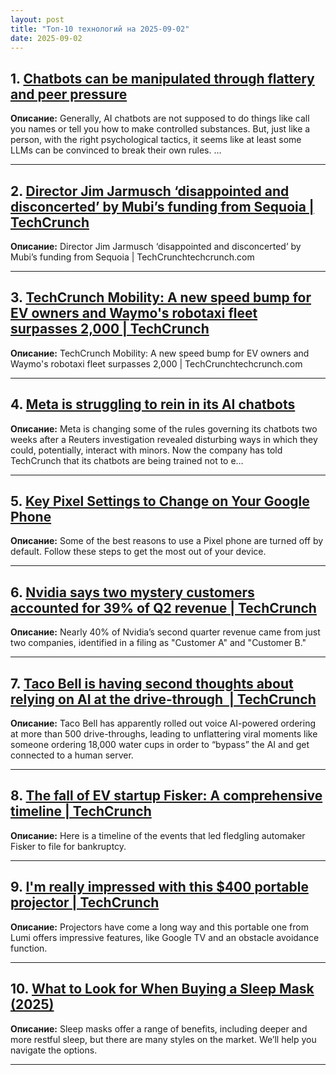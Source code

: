 ```yaml
---
layout: post
title: "Топ-10 технологий на 2025-09-02"
date: 2025-09-02
---
```


## 1. [Chatbots can be manipulated through flattery and peer pressure](https://www.theverge.com/news/768508/chatbots-are-susceptible-to-flattery-and-peer-pressure)

**Описание:** Generally, AI chatbots are not supposed to do things like call you names or tell you how to make controlled substances. But, just like a person, with the right psychological tactics, it seems like at least some LLMs can be convinced to break their own rules. …

---

## 2. [Director Jim Jarmusch ‘disappointed and disconcerted’ by Mubi’s funding from Sequoia | TechCrunch](https://techcrunch.com/2025/08/31/director-jim-jarmusch-disappointed-and-disconcerted-by-mubis-funding-from-sequoia/)

**Описание:** Director Jim Jarmusch ‘disappointed and disconcerted’ by Mubi’s funding from Sequoia | TechCrunchtechcrunch.com

---

## 3. [TechCrunch Mobility: A new speed bump for EV owners and Waymo's robotaxi fleet surpasses 2,000 | TechCrunch](https://techcrunch.com/2025/08/31/techcrunch-mobility-a-new-speed-bump-for-ev-owners-and-waymos-robotaxi-fleet-surpasses-2000/)

**Описание:** TechCrunch Mobility: A new speed bump for EV owners and Waymo's robotaxi fleet surpasses 2,000 | TechCrunchtechcrunch.com

---

## 4. [Meta is struggling to rein in its AI chatbots](https://www.theverge.com/news/768465/meta-ai-chatbot-guidelines-for-minors)

**Описание:** Meta is changing some of the rules governing its chatbots two weeks after a Reuters investigation revealed disturbing ways in which they could, potentially, interact with minors. Now the company has told TechCrunch that its chatbots are being trained not to e…

---

## 5. [Key Pixel Settings to Change on Your Google Phone](https://www.wired.com/story/key-pixel-settings-to-change-on-your-google-phone/)

**Описание:** Some of the best reasons to use a Pixel phone are turned off by default. Follow these steps to get the most out of your device.

---

## 6. [Nvidia says two mystery customers accounted for 39% of Q2 revenue | TechCrunch](https://techcrunch.com/2025/08/30/nvidia-says-two-mystery-customers-accounted-for-39-of-q2-revenue/)

**Описание:** Nearly 40% of Nvidia’s second quarter revenue came from just two companies, identified in a filing as "Customer A" and "Customer B."

---

## 7. [Taco Bell is having second thoughts about relying on AI at the drive-through  | TechCrunch](https://techcrunch.com/2025/08/30/taco-bell-is-having-second-thoughts-about-relying-on-ai-at-the-drive-through/)

**Описание:** Taco Bell has apparently rolled out voice AI-powered ordering at more than 500 drive-throughs, leading to unflattering viral moments like someone ordering 18,000 water cups in order to “bypass” the AI and get connected to a human server.

---

## 8. [The fall of EV startup Fisker: A comprehensive timeline | TechCrunch](https://techcrunch.com/2025/08/30/the-fall-of-ev-startup-fisker-a-comprehensive-timeline/)

**Описание:** Here is a timeline of the events that led fledgling automaker Fisker to file for bankruptcy.

---

## 9. [I'm really impressed with this $400 portable projector | TechCrunch](https://techcrunch.com/2025/08/30/im-really-impressed-with-this-400-portable-projector/)

**Описание:** Projectors have come a long way and this portable one from Lumi offers impressive features, like Google TV and an obstacle avoidance function.

---

## 10. [What to Look for When Buying a Sleep Mask (2025)](https://www.wired.com/story/how-to-buy-a-sleep-mask-2025/)

**Описание:** Sleep masks offer a range of benefits, including deeper and more restful sleep, but there are many styles on the market. We’ll help you navigate the options.

---


